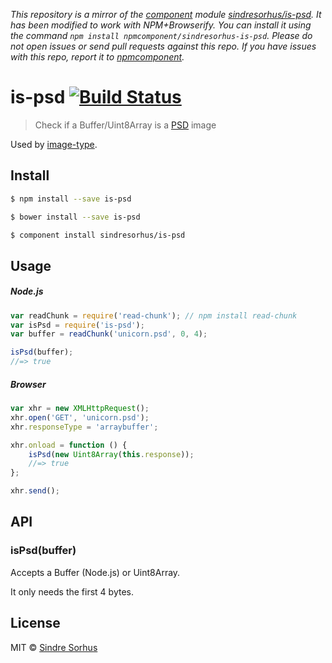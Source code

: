 *This repository is a mirror of the [component](http://component.io) module [sindresorhus/is-psd](http://github.com/sindresorhus/is-psd). It has been modified to work with NPM+Browserify. You can install it using the command `npm install npmcomponent/sindresorhus-is-psd`. Please do not open issues or send pull requests against this repo. If you have issues with this repo, report it to [npmcomponent](https://github.com/airportyh/npmcomponent).*
# is-psd [![Build Status](https://travis-ci.org/sindresorhus/is-psd.svg?branch=master)](https://travis-ci.org/sindresorhus/is-psd)

> Check if a Buffer/Uint8Array is a [PSD](http://en.wikipedia.org/wiki/Adobe_Photoshop#File_format) image

Used by [image-type](https://github.com/sindresorhus/image-type).


## Install

```sh
$ npm install --save is-psd
```

```sh
$ bower install --save is-psd
```

```sh
$ component install sindresorhus/is-psd
```


## Usage

##### Node.js

```js
var readChunk = require('read-chunk'); // npm install read-chunk
var isPsd = require('is-psd');
var buffer = readChunk('unicorn.psd', 0, 4);

isPsd(buffer);
//=> true
```

##### Browser

```js
var xhr = new XMLHttpRequest();
xhr.open('GET', 'unicorn.psd');
xhr.responseType = 'arraybuffer';

xhr.onload = function () {
	isPsd(new Uint8Array(this.response));
	//=> true
};

xhr.send();
```


## API

### isPsd(buffer)

Accepts a Buffer (Node.js) or Uint8Array.

It only needs the first 4 bytes.


## License

MIT © [Sindre Sorhus](http://sindresorhus.com)
